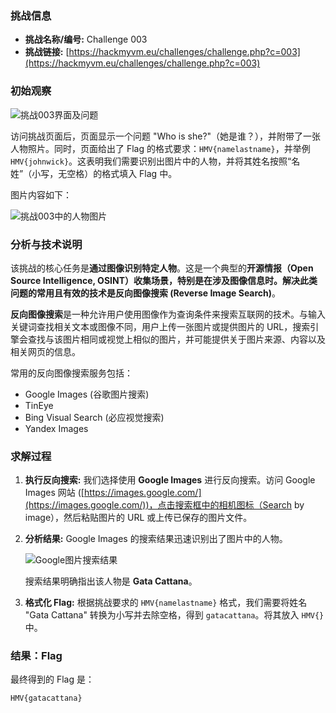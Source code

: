 ### 挑战信息

*   **挑战名称/编号:** Challenge 003
*   **挑战链接:** [https://hackmyvm.eu/challenges/challenge.php?c=003](https://hackmyvm.eu/challenges/challenge.php?c=003)

### 初始观察

![挑战003界面及问题](https://cdn.jsdelivr.net/gh/7r1UMPH/7r1UMPH.github.io@main/static/image/20250502150751314.png)

访问挑战页面后，页面显示一个问题 "Who is she?"（她是谁？），并附带了一张人物照片。同时，页面给出了 Flag 的格式要求：`HMV{namelastname}`，并举例 `HMV{johnwick}`。这表明我们需要识别出图片中的人物，并将其姓名按照“名姓”（小写，无空格）的格式填入 Flag 中。

图片内容如下：

![挑战003中的人物图片](https://cdn.jsdelivr.net/gh/7r1UMPH/7r1UMPH.github.io@main/static/image/20250502150641114.jpg)

### 分析与技术说明

该挑战的核心任务是**通过图像识别特定人物**。这是一个典型的**开源情报（Open Source Intelligence, OSINT）**收集场景，特别是在涉及图像信息时。解决此类问题的常用且有效的技术是**反向图像搜索 (Reverse Image Search)**。

**反向图像搜索**是一种允许用户使用图像作为查询条件来搜索互联网的技术。与输入关键词查找相关文本或图像不同，用户上传一张图片或提供图片的 URL，搜索引擎会查找与该图片相同或视觉上相似的图片，并可能提供关于图片来源、内容以及相关网页的信息。

常用的反向图像搜索服务包括：

*   Google Images (谷歌图片搜索)
*   TinEye
*   Bing Visual Search (必应视觉搜索)
*   Yandex Images

### 求解过程

1. **执行反向搜索:** 我们选择使用 **Google Images** 进行反向搜索。访问 Google Images 网站 ([https://images.google.com/](https://images.google.com/))，点击搜索框中的相机图标（Search by image），然后粘贴图片的 URL 或上传已保存的图片文件。
2. **分析结果:** Google Images 的搜索结果迅速识别出了图片中的人物。

   ![Google图片搜索结果](https://cdn.jsdelivr.net/gh/7r1UMPH/7r1UMPH.github.io@main/static/image/20250502151052521.png)

   搜索结果明确指出该人物是 **Gata Cattana**。

3. **格式化 Flag:** 根据挑战要求的 `HMV{namelastname}` 格式，我们需要将姓名 "Gata Cattana" 转换为小写并去除空格，得到 `gatacattana`。将其放入 `HMV{}` 中。

### 结果：Flag

最终得到的 Flag 是：

```
HMV{gatacattana}
```
